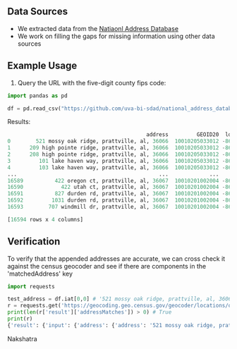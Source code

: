 ## Data Sources
- We extracted data from the [Natiaonl Address Database](https://www.transportation.gov/gis/national-address-database)
- We work on filling the gaps for missing information using other data sources

## Example Usage

1. Query the URL with the five-digit county fips code:
```python
import pandas as pd

df = pd.read_csv("https://github.com/uva-bi-sdad/national_address_database/raw/main/data/address/01001.csv.xz", dtype={'GEOI20':object})
```

Results: 
```python
                                            address         GEOID20  longitude   latitude
0        521 mossy oak ridge, prattville, al, 36066  10010205033012 -86.429760  32.468279
1      209 high pointe ridge, prattville, al, 36066  10010205033012 -86.430169  32.470367
2      208 high pointe ridge, prattville, al, 36066  10010205033012 -86.430166  32.470378
3         101 lake haven way, prattville, al, 36066  10010205033012 -86.433429  32.469669
4         103 lake haven way, prattville, al, 36066  10010205033012 -86.433428  32.469648
...                                             ...             ...        ...        ...
16589          422 oregon ct, prattville, al, 36067  10010201002004 -86.489276  32.476746
16590            422 utah ct, prattville, al, 36067  10010201002004 -86.489308  32.477721
16591          827 durden rd, prattville, al, 36067  10010201002004 -86.484975  32.493014
16592         1031 durden rd, prattville, al, 36067  10010201002004 -86.483758  32.493887
16593        707 windmill dr, prattville, al, 36067  10010201002004 -86.489679  32.492366

[16594 rows x 4 columns]
```

## Verification
To verify that the appended addresses are accurate, we can cross check it against the census geocoder and see if there are components in the 'matchedAddress' key

```python
import requests

test_address = df.iat[0,0] # '521 mossy oak ridge, prattville, al, 36066'
r = requests.get('https://geocoding.geo.census.gov/geocoder/locations/onelineaddress?address=%s&benchmark=2020&format=json' % test_address).json()
print(len(r['result']['addressMatches']) > 0) # True
print(r)  
{'result': {'input': {'address': {'address': '521 mossy oak ridge, prattville, al, 36066'}, 'benchmark': {'isDefault': False, 'benchmarkDescription': 'Public Address Ranges - Census 2020 Benchmark', 'id': '2020', 'benchmarkName': 'Public_AR_Census2020'}}, 'addressMatches': [{'tigerLine': {'side': 'L', 'tigerLineId': '2838521'}, 'coordinates': {'x': -86.42976028846772, 'y': 32.46827875597135}, 'addressComponents': {'zip': '36066', 'streetName': 'MOSSY OAK', 'preType': '', 'city': 'PRATTVILLE', 'preDirection': '', 'suffixDirection': '', 'fromAddress': '519', 'state': 'AL', 'suffixType': 'RIDGE', 'toAddress': '599', 'suffixQualifier': '', 'preQualifier': ''}, 'matchedAddress': '521 MOSSY OAK RIDGE, PRATTVILLE, AL, 36066'}]}}
```
Nakshatra
